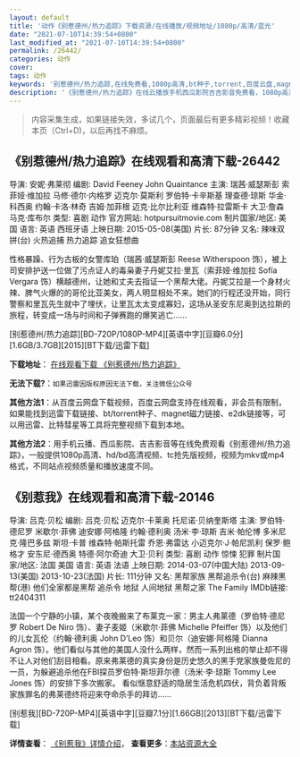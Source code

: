 ```yaml
---
layout: default
title: '动作《别惹德州/热力追踪》下载资源/在线播放/视频地址/1080p/高清/蓝光'
date: "2021-07-10T14:39:54+0800"
last_modified_at: "2021-07-10T14:39:54+0800"
permalink: /26442/
categories: 动作
cover:
tags: 动作
keywords: '别惹德州/热力追踪,在线免费看,1080p高清,bt种子,torrent,百度云盘,magnet,磁力链,迅雷下载资源'
description: '《别惹德州/热力追踪》在线云播放手机西瓜影院吉吉影音免费看，1080p高清bd/hd未删减完整版和tc抢先枪版，mkv/mp4格式，附带bt/torrent种子、magnet/磁力链、百度云盘、网盘资源迅雷下载链接'
---
```


>内容采集生成，如果链接失效，多试几个，页面最后有更多精彩视频！收藏本页（Ctrl+D)，以后再找不麻烦。


## 《别惹德州/热力追踪》在线观看和高清下载-26442

导演: 安妮·弗莱彻 编剧: David Feeney John Quaintance 主演: 瑞茜·威瑟斯彭 索菲娅·维加拉 马修·德尔·内格罗 迈克尔·莫斯利 罗伯特·卡辛斯基 理查德·琼斯 华金·科西奥 约翰·卡洛·林奇 吉姆·加菲根 迈克·比尔比利亚 维森特·拉雷斯卡 大卫·詹森 马克·库布尔 类型: 喜剧 动作 官方网站: hotpursuitmovie.com 制片国家/地区: 美国 语言: 英语 西班牙语 上映日期: 2015-05-08(美国) 片长: 87分钟 又名: 辣味双拼(台) 火热追捕 热力追踪 追女狂想曲

性格暴躁、行为古板的女警库珀（瑞茜·威瑟斯彭 Reese Witherspoon 饰），被上司安排护送一位做了污点证人的毒枭妻子丹妮艾拉·里瓦（索菲娅·维加拉 Sofía Vergara 饰）横越德州，让她和丈夫去指证一个黑帮大佬。丹妮艾拉是一个身材火辣、脾气火爆的的哥伦比亚美女，两人明显相处不来。她们的行程还没开始，同行警察和里瓦先生就中了埋伏，让里瓦太太变成寡妇，这场从圣安东尼奥到达拉斯的旅程，转变成一场与时间和子弹赛跑的爆笑逃亡……


[别惹德州/热力追踪][BD-720P/1080P-MP4][英语中字][豆瓣6.0分][1.6GB/3.7GB][2015][BT下载/迅雷下载]

**下载地址**： [在线观看下载 《别惹德州/热力追踪》](https://www.btdx8.com/torrent/hot_pursuit_2015.html) 


**无法下载?**：`如果迅雷因版权原因无法下载，关注微信公众号 `

**其他方法1**：从百度云网盘下载视频，百度云网盘支持在线观看，非会员有限制，如果能找到迅雷下载链接、bt/torrent种子、magnet磁力链接、e2dk链接等，可以用迅雷、比特彗星等工具将完整视频下载到本地。

**其他方法2**：用手机云播、西瓜影院、吉吉影音等在线免费观看《别惹德州/热力追踪》，一般提供1080p高清、hd/bd高清视频、tc抢先版视频，视频为mkv或mp4格式，不同站点视频质量和播放速度不同。


## 《别惹我》在线观看和高清下载-20146

导演: 吕克·贝松 编剧: 吕克·贝松 迈克尔·卡莱奥 托尼诺·贝纳奎斯塔 主演: 罗伯特·德尼罗 米歇尔·菲佛 迪安娜·阿格隆 约翰·德利奥 汤米·李·琼斯 吉米·帕伦博 多米尼克·隆巴多兹 斯坦·卡普 维森特·帕斯托雷 乔恩·弗雷达 小迈克尔·J·帕尼凯利 保罗·鲍格才 安东尼·德西奥 特德·阿尔奇迪 大卫·贝利 类型: 喜剧 动作 惊悚 犯罪 制片国家/地区: 法国 美国 语言: 英语 法语 上映日期: 2014-03-07(中国大陆) 2013-09-13(美国) 2013-10-23(法国) 片长: 111分钟 又名: 黑帮家族 黑帮追杀令(台) 麻辣黑帮(港) 他们全家都是黑帮 追杀令 地狱 人间地狱 黑帮之家 The Family IMDb链接: tt2404311

法国一个宁静的小镇，某个夜晚搬来了布莱克一家：男主人弗莱德（罗伯特·德尼罗 Robert De Niro 饰）、妻子麦姬（米歇尔·菲佛 Michelle Pfeiffer 饰）以及他们的儿女瓦伦（约翰·德利奥 John D’Leo 饰）和贝尔（迪安娜·阿格隆 Dianna Agron 饰）。他们看似与其他的美国人没什么两样，然而一系列出格的举止却不得不让人对他们刮目相看。原来弗莱德的真实身份是历史悠久的黑手党家族曼佐尼的一员，为躲避追杀他在FBI探员罗伯特·斯坦菲尔德（汤米·李·琼斯 Tommy Lee Jones 饰）的安排下多次搬家。 看似惬意舒适的隐居生活危机四伏，背负着背叛家族罪名的弗莱德终将迎来夺命杀手的拜访……


[别惹我][BD-720P-MP4][英语中字][豆瓣7.1分][1.66GB][2013][BT下载/迅雷下载]

**详情查看**： [《别惹我》详情介绍](/movie/20146/)， **查看更多**：[本站资源大全](/movie/t/all/)

